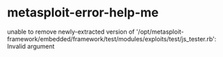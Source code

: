 # metasploit-error-help-me
unable to remove newly-extracted version of '/opt/metasploit-framework/embedded/framework/test/modules/exploits/test/js_tester.rb': Invalid argument
